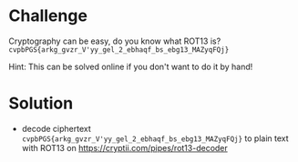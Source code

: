 # Challenge

Cryptography can be easy, do you know what ROT13 is? ```cvpbPGS{arkg_gvzr_V'yy_gel_2_ebhaqf_bs_ebg13_MAZyqFQj}```


Hint: This can be solved online if you don't want to do it by hand!

# Solution

- decode ciphertext ```cvpbPGS{arkg_gvzr_V'yy_gel_2_ebhaqf_bs_ebg13_MAZyqFQj}``` to plain text with ROT13 on https://cryptii.com/pipes/rot13-decoder
